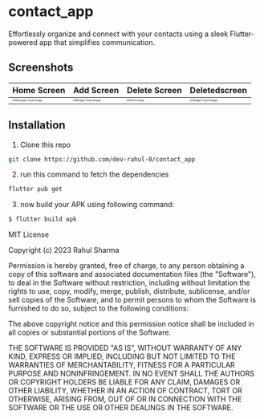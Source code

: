 # contact_app

Effortlessly organize and connect with your contacts using a sleek Flutter-powered app that simplifies communication.

## Screenshots

|     Home Screen        | Add Screen                |  Delete Screen              |Deletedscreen|
| ---------------------- | ------------------------- | ----------------------------|-------------|
| <img src="https://github.com/dev-rahul-0/contact_app/assets/114253454/6ba9e3c6-4780-43bf-905c-3c30bb3a0014" alt="Message Toast Image" style="zoom:33%;" /> | <img src="https://github.com/dev-rahul-0/contact_app/assets/114253454/eb8be8d3-dd6d-447f-a79b-8db6cf7536e5" alt="Widget Toast Image" style="zoom:33%;" /> | <img src="https://github.com/dev-rahul-0/contact_app/assets/114253454/d1a9326a-5702-4e04-b0a6-6f4deb149e48" alt="Hello image" style="zoom:33%;" /> |<img src="https://github.com/dev-rahul-0/contact_app/assets/114253454/5c65b7be-3186-4ceb-b36b-e66ba078bec4" alt="Widget Toast Image" style="zoom:33%;" /> |

## Installation

1. Clone this repo
```sh
git clone https://github.com/dev-rahul-0/contact_app
```
2. run this command to fetch the dependencies
```sh
flutter pub get
```
3. now build your APK using following command:
```sh
$ flutter build apk 
```

MIT License

Copyright (c) 2023 Rahul Sharma

Permission is hereby granted, free of charge, to any person obtaining a copy
of this software and associated documentation files (the "Software"), to deal
in the Software without restriction, including without limitation the rights
to use, copy, modify, merge, publish, distribute, sublicense, and/or sell
copies of the Software, and to permit persons to whom the Software is
furnished to do so, subject to the following conditions:

The above copyright notice and this permission notice shall be included in all
copies or substantial portions of the Software.

THE SOFTWARE IS PROVIDED "AS IS", WITHOUT WARRANTY OF ANY KIND, EXPRESS OR
IMPLIED, INCLUDING BUT NOT LIMITED TO THE WARRANTIES OF MERCHANTABILITY,
FITNESS FOR A PARTICULAR PURPOSE AND NONINFRINGEMENT. IN NO EVENT SHALL THE
AUTHORS OR COPYRIGHT HOLDERS BE LIABLE FOR ANY CLAIM, DAMAGES OR OTHER
LIABILITY, WHETHER IN AN ACTION OF CONTRACT, TORT OR OTHERWISE, ARISING FROM,
OUT OF OR IN CONNECTION WITH THE SOFTWARE OR THE USE OR OTHER DEALINGS IN THE
SOFTWARE.
